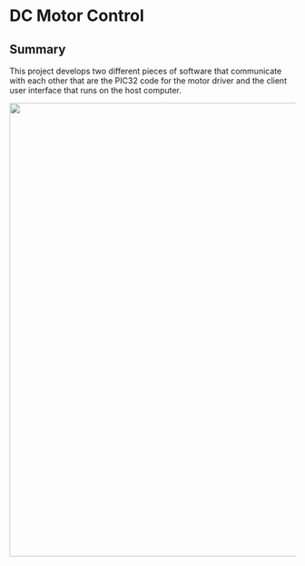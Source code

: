 # DC Motor Control

## Summary

This project develops two different pieces of software that communicate with each other that are the PIC32 code for the motor driver and the client user interface that runs on the host computer.

<img src="Media/ControlSystem.png" width="800">